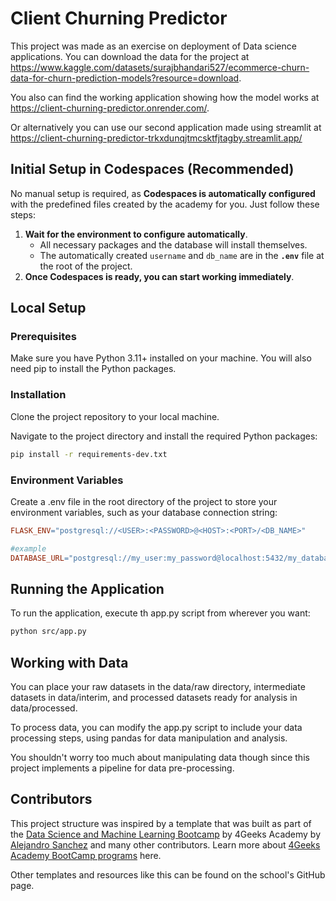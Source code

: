
# Client Churning Predictor

This project was made as an exercise on deployment of Data science applications.
You can download the data for the project at <https://www.kaggle.com/datasets/surajbhandari527/ecommerce-churn-data-for-churn-prediction-models?resource=download>.

You also can find the working application showing how the model works at <https://client-churning-predictor.onrender.com/>.

Or alternatively you can use our second application made using streamlit at <https://client-churning-predictor-trkxdunqjtmcsktfjtagby.streamlit.app/>

## Initial Setup in Codespaces (Recommended)

No manual setup is required, as **Codespaces is automatically configured** with the predefined files created by the academy for you. Just follow these steps:

1. **Wait for the environment to configure automatically**.
   - All necessary packages and the database will install themselves.
   - The automatically created `username` and `db_name` are in the **`.env`** file at the root of the project.
2. **Once Codespaces is ready, you can start working immediately**.

## Local Setup

### **Prerequisites**

Make sure you have Python 3.11+ installed on your machine. You will also need pip to install the Python packages.

### **Installation**

Clone the project repository to your local machine.

Navigate to the project directory and install the required Python packages:

```bash
pip install -r requirements-dev.txt
```

### **Environment Variables**

Create a .env file in the root directory of the project to store your environment variables, such as your database connection string:

```makefile
FLASK_ENV="postgresql://<USER>:<PASSWORD>@<HOST>:<PORT>/<DB_NAME>"

#example
DATABASE_URL="postgresql://my_user:my_password@localhost:5432/my_database"
```

## Running the Application

To run the application, execute th app.py script from wherever you want:

```bash
python src/app.py
```

## Working with Data

You can place your raw datasets in the data/raw directory, intermediate datasets in data/interim, and processed datasets ready for analysis in data/processed.

To process data, you can modify the app.py script to include your data processing steps, using pandas for data manipulation and analysis.

You shouldn't worry too much about manipulating data though since this project implements a pipeline for data pre-processing.

## Contributors

This project structure was inspired by a template that was built as part of the [Data Science and Machine Learning Bootcamp](https://4geeksacademy.com/us/coding-bootcamps/datascience-machine-learning) by 4Geeks Academy by [Alejandro Sanchez](https://twitter.com/alesanchezr) and many other contributors. Learn more about [4Geeks Academy BootCamp programs](https://4geeksacademy.com/us/programs) here.

Other templates and resources like this can be found on the school's GitHub page.
